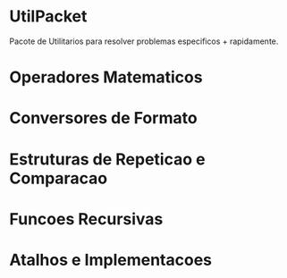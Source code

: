 # UtilPacket
Pacote de Utilitarios para resolver problemas especificos + rapidamente.


# Operadores Matematicos
# Conversores de Formato
# Estruturas de Repeticao e Comparacao
# Funcoes Recursivas
# Atalhos e Implementacoes
